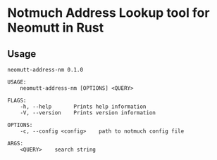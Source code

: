 # Notmuch Address Lookup tool for Neomutt in Rust
## Usage
```
neomutt-address-nm 0.1.0

USAGE:
    neomutt-address-nm [OPTIONS] <QUERY>

FLAGS:
    -h, --help       Prints help information
    -V, --version    Prints version information

OPTIONS:
    -c, --config <config>    path to notmuch config file

ARGS:
    <QUERY>    search string
```
